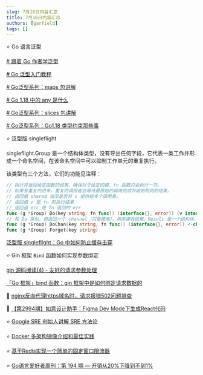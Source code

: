 ```yaml
---
slug: 7月16日内容汇总
title: 7月16日内容汇总
authors: [garfield]
tags: []
---
```


⭐️ Go 语言泛型

[# 跟着 Go 作者学泛型](https://polarisxu.studygolang.com/posts/go/generics/gophercon2021-generics/)

[# Go 泛型入门教程](https://polarisxu.studygolang.com/posts/go/generics/generics-tutorial/)

[# Go泛型系列：maps 包讲解](https://polarisxu.studygolang.com/posts/go/generics/generics-maps/)

[# Go 1.18 中的 any 是什么](https://polarisxu.studygolang.com/posts/go/dynamic/go1.18-any/)

[# Go泛型系列：slices 包讲解](https://polarisxu.studygolang.com/posts/go/generics/generics-slices/)

[# Go泛型系列：Go1.18 类型约束那些事](https://polarisxu.studygolang.com/posts/go/generics/generics-constraints/)

⭐️ 泛型版 singleflight

singleflight.Group 是一个结构体类型，没有导出任何字段，它代表一类工作并形成一个命名空间，在该命名空间中可以抑制工作单元的重复执行。

该类型有三个方法，它们的功能见注释：

```go
// 执行并返回给定函数的结果，确保对于给定的键，fn 函数只会执行一次。
// 如果有重复的进来，重复的调用者会等待最原始的调用完成并收到相同的结果。
// 返回值 shared 指示是否将 v 提供给多个调用者。
// 返回值 v 是 fn 的执行结果
// 返回值 err 是 fn 返回的 err
func (g *Group) Do(key string, fn func() (interface{}, error)) (v interface{}, err error, shared bool)
// 和 Do 类似，但返回一个 channel（只能接收），用来接收结果。Result 是一个结构体，有三个字段，即 Do 返回的那三个。
func (g *Group) DoChan(key string, fn func() (interface{}, error)) <-chan Result
func (g *Group) Forget(key string)
```

[泛型版 singleflight：Go 中如何防止缓存击穿](https://polarisxu.studygolang.com/posts/go/pkg/singleflight-generic/)

⭐️ Gin 框架 `Bind` 函数如何实现参数绑定

[gin 源码阅读(4) - 友好的请求参数处理](https://mp.weixin.qq.com/s/2OI9vh_LGPxtGkhF-AnWDA)

[「Go 框架」bind 函数：gin 框架中是如何绑定请求数据的](https://juejin.cn/post/7213022785366097975)

📒 [nginx反向代理https域名时，请求报错502问题排查](https://mp.weixin.qq.com/s/S7EGoOoR2hbIDNwobakd4A)

📒 [【第2994期】如意设计助手：Figma Dev Mode下生成React代码](https://mp.weixin.qq.com/s/WmkdNWyV6MHJtmlvtbDipA)

⭐️ [Google SRE 创始人讲解 SRE 方法论](https://mp.weixin.qq.com/s/JVvuRIl4Dq7qRrD9q2Uj4Q)

⭐️ [Docker 多架构镜像介绍和最佳实践](https://mp.weixin.qq.com/s/yx4NNA904xGEOFUhqtBZTw)

⭐️ [基于Redis实现一个简单的固定窗口限流器](https://mp.weixin.qq.com/s/6aicpVC3qjRpf1ILI4V4lA)

⭐️ [Go语言爱好者周刊：第 194 期 — 开销从20%下降到不到1%](https://mp.weixin.qq.com/s/JOzfYKaKF_LzL6kc_yNGGg)
